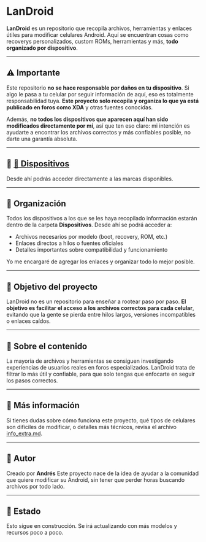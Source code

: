 # LanDroid

**LanDroid** es un repositorio que recopila archivos, herramientas y enlaces útiles para modificar celulares Android.
Aquí se encuentran cosas como recoverys personalizados, custom ROMs, herramientas y más, **todo organizado por dispositivo**.

---

## ⚠️ Importante

Este repositorio **no se hace responsable por daños en tu dispositivo**.
Si algo le pasa a tu celular por seguir información de aquí, eso es totalmente responsabilidad tuya.
**Este proyecto solo recopila y organiza lo que ya está publicado en foros como XDA** y otras fuentes conocidas.

Además, **no todos los dispositivos que aparecen aquí han sido modificados directamente por mí**, así que ten eso claro:
mi intención es ayudarte a encontrar los archivos correctos y más confiables posible, no darte una garantía absoluta.

---

## 🔗 [📁 Dispositivos](https://github.com/Andreslan327/LanDroid/blob/main/Dispositivos/Lista%20de%20marcas%20de%20dispositivos.md)

Desde ahí podrás acceder directamente a las marcas disponibles.

---

## 📁 Organización

Todos los dispositivos a los que se les haya recopilado información estarán dentro de la carpeta **Dispositivos**.
Desde ahí se podrá acceder a:

* Archivos necesarios por modelo (boot, recovery, ROM, etc.)
* Enlaces directos a hilos o fuentes oficiales
* Detalles importantes sobre compatibilidad y funcionamiento

Yo me encargaré de agregar los enlaces y organizar todo lo mejor posible.

---

## 🎯 Objetivo del proyecto

LanDroid no es un repositorio para enseñar a rootear paso por paso.
**El objetivo es facilitar el acceso a los archivos correctos para cada celular**, evitando que la gente se pierda entre hilos largos, versiones incompatibles o enlaces caídos.

---

## 🧠 Sobre el contenido

La mayoría de archivos y herramientas se consiguen investigando experiencias de usuarios reales en foros especializados.
LanDroid trata de filtrar lo más útil y confiable, para que solo tengas que enfocarte en seguir los pasos correctos.

---

## 📄 Más información

Si tienes dudas sobre cómo funciona este proyecto, qué tipos de celulares son difíciles de modificar, o detalles más técnicos, revisa el archivo [info\_extra.md](info_extra.md).

---

## 🙋 Autor

Creado por **Andrés**
Este proyecto nace de la idea de ayudar a la comunidad que quiere modificar su Android, sin tener que perder horas buscando archivos por todo lado.

---

## 🧪 Estado

Esto sigue en construcción.
Se irá actualizando con más modelos y recursos poco a poco.
